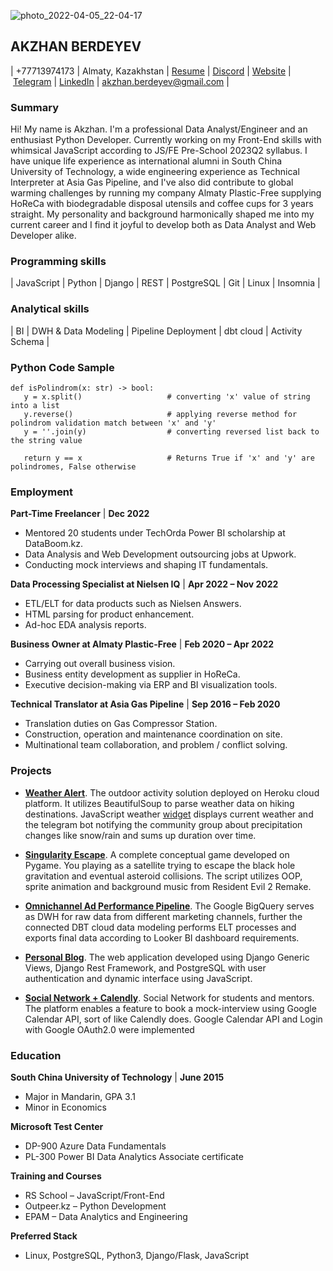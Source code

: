 
![photo_2022-04-05_22-04-17](https://github.com/AkzhanBerdi/rsschool-cv/assets/113842172/0463f391-14c8-4309-b90d-22427d9e268e)

## AKZHAN BERDEYEV

   | +77713974173 | Almaty, Kazakhstan | [Resume](https://drive.google.com/file/d/1lVsivZcYA4moFt63r0v0rq_LEWCwnn7V/view?usp=sharing) | [Discord](discordapp.com/users/aki_berdi) | [Website](https://almpf.kz) | [Telegram](https://t.me/akzhan_berdi) | [LinkedIn](https://www.linkedin.com/in/akzhanberdi/recent-activity/all/) | [akzhan.berdeyev@gmail.com](mailto:akzhan.berdeyev@gmail.com) |

### Summary
  Hi! My name is Akzhan. I'm a professional Data Analyst/Engineer and an enthusiast Python Developer. Currently working on my Front-End skills with whimsical JavaScript according to JS/FE Pre-School 2023Q2 syllabus. I have unique life experience as international alumni in South China University of Technology, a wide engineering experience as Technical Interpreter at Asia Gas Pipeline, and I've also did contribute to global warming challenges by running my company Almaty Plastic-Free supplying HoReCa with biodegradable disposal utensils and coffee cups for 3 years straight. My personality and background harmonically shaped me into my current career and I find it joyful to develop both as Data Analyst and Web Developer alike.

### Programming skills

   | JavaScript | Python | Django | REST | PostgreSQL | Git | Linux | Insomnia |

### Analytical skills

   | BI | DWH & Data Modeling | Pipeline Deployment | dbt cloud | Activity Schema |

### Python Code Sample
```
def isPolindrom(x: str) -> bool:
   y = x.split()                   # converting 'x' value of string into a list
   y.reverse()                     # applying reverse method for polindrom validation match between 'x' and 'y'
   y = ''.join(y)                  # converting reversed list back to the string value

   return y == x                   # Returns True if 'x' and 'y' are polindromes, False otherwise
```

### Employment

**Part-Time Freelancer** | **Dec 2022**

- Mentored 20 students under TechOrda Power BI scholarship at DataBoom.kz.
- Data Analysis and Web Development outsourcing jobs at Upwork.
- Conducting mock interviews and shaping IT fundamentals.

**Data Processing Specialist at Nielsen IQ** | **Apr 2022 – Nov 2022**

- ETL/ELT for data products such as Nielsen Answers.
- HTML parsing for product enhancement.
- Ad-hoc EDA analysis reports.

**Business Owner at Almaty Plastic-Free** | **Feb 2020 – Apr 2022**

- Carrying out overall business vision.
- Business entity development as supplier in HoReCa.
- Executive decision-making via ERP and BI visualization tools.

**Technical Translator at Asia Gas Pipeline** | **Sep 2016 – Feb 2020**

- Translation duties on Gas Compressor Station.
- Construction, operation and maintenance coordination on site.
- Multinational team collaboration, and problem / conflict solving.

### **Projects**

- **[Weather Alert](https://github.com/AkzhanBerdi/no_cavi_box)**. The outdoor activity solution deployed on Heroku
   cloud platform. It utilizes BeautifulSoup to parse weather data on hiking
   destinations. JavaScript weather [widget](https://github.com/AkzhanBerdi/weather_widget) displays current weather and the telegram
   bot notifying the community group about precipitation changes like snow/rain
   and sums up duration over time.
  
- **[Singularity Escape](https://github.com/AkzhanBerdi/singularity_escape)**. A complete conceptual game developed on Pygame.
   You playing as a satellite trying to escape the black hole gravitation and
   eventual asteroid collisions. The script utilizes OOP, sprite animation
   and background music from Resident Evil 2 Remake.
  
- **[Omnichannel Ad Performance Pipeline](https://github.com/AkzhanBerdi/mcdm-test)**.
   The Google BigQuery serves as DWH for raw data from different marketing channels,
   further the connected DBT cloud data modeling performs ELT processes and
   exports final data according to Looker BI dashboard requirements.
  
- **[Personal Blog](https://github.com/AkzhanBerdi/Personal_Blog)**. The web application developed using Django
   Generic Views, Django Rest Framework, and PostgreSQL with user
   authentication and dynamic interface using JavaScript.

- **[Social Network + Calendly](https://github.com/AkzhanBerdi/bookMeni)**. Social Network for students and mentors.
   The platform enables a feature to book a mock-interview using Google Calendar API, sort of like Calendly does.
   Google Calendar API and Login with Google OAuth2.0 were implemented
  

### Education

**South China University of Technology** | **June 2015**

- Major in Mandarin, GPA 3.1
- Minor in Economics

**Microsoft Test Center**

- DP-900 Azure Data Fundamentals
- PL-300 Power BI Data Analytics Associate certificate

**Training and Courses**

- RS School – JavaScript/Front-End
- Outpeer.kz – Python Development
- EPAM – Data Analytics and Engineering

**Preferred Stack**

- Linux, PostgreSQL, Python3, Django/Flask, JavaScript
